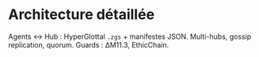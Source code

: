 # Architecture détaillée
Agents ↔ Hub : HyperGlottal `.zgs` + manifestes JSON.
Multi-hubs, gossip replication, quorum.
Guards : ΔM11.3, EthicChain.
